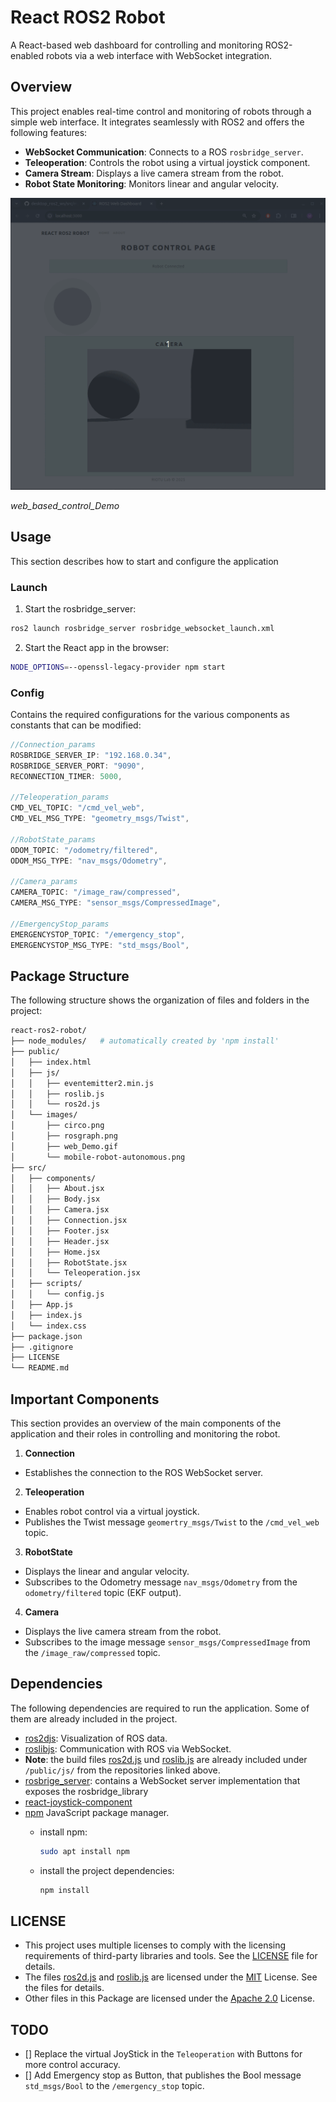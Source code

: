 # React ROS2 Robot
A React-based web dashboard for controlling and monitoring ROS2-enabled robots via a web interface with WebSocket integration.

## Overview
This project enables real-time control and monitoring of robots through a simple web interface. It integrates seamlessly with ROS2 and offers the following features:
- **WebSocket Communication**: Connects to a ROS `rosbridge_server`.
- **Teleoperation**: Controls the robot using a virtual joystick component.
- **Camera Stream**: Displays a live camera stream from the robot.
- **Robot State Monitoring**: Monitors linear and angular velocity.

<p align="center">
  <img src="public/images/web_Demo.gif" >

  <em>web_based_control_Demo</em>
</p>

<p align="center"
![ROS2 Topic Graph](/public/images/rosgraph.png)
</p>

## Usage
This section describes how to start and configure the application

### Launch
1. Start the rosbridge_server:
```bash
ros2 launch rosbridge_server rosbridge_websocket_launch.xml
```

2. Start the React app in the browser:
```bash
NODE_OPTIONS=--openssl-legacy-provider npm start
```

### Config
Contains the required configurations for the various components as constants that can be modified:

```javascript
//Connection_params
ROSBRIDGE_SERVER_IP: "192.168.0.34",
ROSBRIDGE_SERVER_PORT: "9090",
RECONNECTION_TIMER: 5000,

//Teleoperation_params
CMD_VEL_TOPIC: "/cmd_vel_web",
CMD_VEL_MSG_TYPE: "geometry_msgs/Twist",

//RobotState_params
ODOM_TOPIC: "/odometry/filtered",
ODOM_MSG_TYPE: "nav_msgs/Odometry",

//Camera_params
CAMERA_TOPIC: "/image_raw/compressed",
CAMERA_MSG_TYPE: "sensor_msgs/CompressedImage",

//EmergencyStop_params
EMERGENCYSTOP_TOPIC: "/emergency_stop",
EMERGENCYSTOP_MSG_TYPE: "std_msgs/Bool",
```  

## Package Structure
The following structure shows the organization of files and folders in the project:

```bash
react-ros2-robot/
├── node_modules/   # automatically created by 'npm install'
├── public/
│   ├── index.html
│   ├── js/
│   │   ├── eventemitter2.min.js
│   │   ├── roslib.js
│   │   └── ros2d.js
│   └── images/
│       ├── circo.png
│       ├── rosgraph.png
│       ├── web_Demo.gif
│       └── mobile-robot-autonomous.png
├── src/
│   ├── components/
│   │   ├── About.jsx
│   │   ├── Body.jsx
│   │   ├── Camera.jsx
│   │   ├── Connection.jsx
│   │   ├── Footer.jsx
│   │   ├── Header.jsx
│   │   ├── Home.jsx
│   │   ├── RobotState.jsx
│   │   └── Teleoperation.jsx
│   ├── scripts/
│   │   └── config.js
│   ├── App.js
│   ├── index.js
│   └── index.css
├── package.json
├── .gitignore
├── LICENSE
└── README.md
```

## Important Components
This section provides an overview of the main components of the application and their roles in controlling and monitoring the robot.

1. **Connection**
- Establishes the connection to the ROS WebSocket server.

2. **Teleoperation**
- Enables robot control via a virtual joystick.
- Publishes the Twist message `geomertry_msgs/Twist` to the `/cmd_vel_web` topic.

3. **RobotState**
- Displays the linear and angular velocity.
- Subscribes to the Odometry message `nav_msgs/Odometry` from the `odometry/filtered` topic (EKF output).

4. **Camera**
- Displays the live camera stream from the robot.
- Subscribes to the image message `sensor_msgs/CompressedImage` from the `/image_raw/compressed` topic.

## Dependencies
The following dependencies are required to run the application. Some of them are already included in the project.
- [ros2djs](https://github.com/RobotWebTools/ros2djs): Visualization of ROS data.
- [roslibjs](https://github.com/RobotWebTools/roslibjs): Communication with ROS via WebSocket.
- **Note**: the build files [ros2d.js](https://github.com/RobotWebTools/ros2djs/blob/develop/build/ros2d.js) und [roslib.js](https://github.com/RobotWebTools/roslibjs/blob/ros2/build/roslib.js) are already included under `/public/js/` from the repositories linked above.
- [rosbrige_server](https://github.com/RobotWebTools/rosbridge_suite/tree/ros2/rosbridge_server): contains a WebSocket server implementation that exposes the rosbridge_library
- [react-joystick-component](https://www.npmjs.com/package/react-joystick-component)
- [npm](https://deb.nodesource.com/) JavaScript package manager.
    - install npm:
        ```bash
        sudo apt install npm
        ```

    - install the project dependencies:
        ```bash
        npm install
        ```

## LICENSE
- This project uses multiple licenses to comply with the licensing requirements of third-party libraries and tools. See the [LICENSE](./LICENSE) file for details.
- The files [ros2d.js](./public/js/ros2d.js) and [roslib.js](./public/js/roslib.js) are licensed under the [MIT](https://opensource.org/license/MIT) License. See the files for details.
- Other files in this Package are licensed under the [Apache 2.0](https://www.apache.org/licenses/LICENSE-2.0) License.

## TODO
- [] Replace the virtual JoyStick in the `Teleoperation` with Buttons for more control accuracy.
- [] Add Emergency stop as Button, that publishes the Bool message `std_msgs/Bool` to the `/emergency_stop` topic.